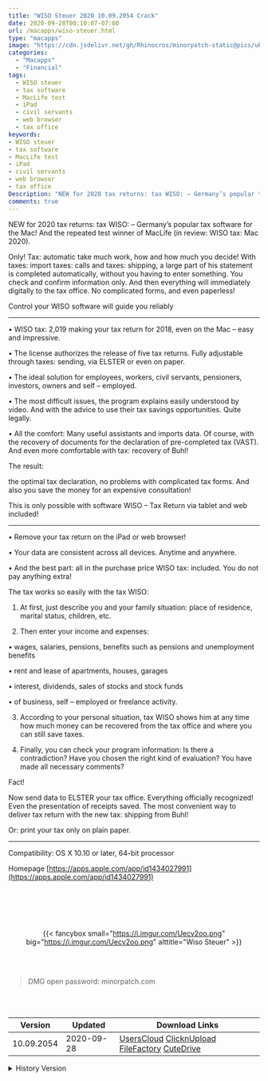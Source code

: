 ```yaml
---
title: "WISO Steuer 2020 10.09.2054 Crack"
date: 2020-09-28T00:10:07-07:00
url: /macapps/wiso-steuer.html
type: "macapps"
image: "https://cdn.jsdelivr.net/gh/Rhinocros/minorpatch-static@pics/uPic/LOh8bq.png"
categories:
  - "Macapps"
  - "Financial"
tags:
  - WISO steuer
  - tax software
  - MacLife test
  - iPad
  - civil servants
  - web browser
  - tax office
keywords:
- WISO steuer
- tax software
- MacLife test
- iPad
- civil servants
- web browser
- tax office
Description: "NEW for 2020 tax returns: tax WISO: – Germany’s popular tax software for the Mac! And the repeated test winner of MacLife (in review: WISO tax: Mac 2020)"
comments: true
---
```


NEW for 2020 tax returns: tax WISO: – Germany’s popular tax software for the Mac! And the repeated test winner of MacLife (in review: WISO tax: Mac 2020).

Only! Tax: automatic take much work, how and how much you decide! With taxes: import taxes: calls and taxes: shipping, a large part of his statement is completed automatically, without you having to enter something. You check and confirm information only. And then everything will immediately digitally to the tax office. No complicated forms, and even paperless!

Control your WISO software will guide you reliably

**************************************** ***********************

• WISO tax: 2,019 making your tax return for 2018, even on the Mac – easy and impressive.

• The license authorizes the release of five tax returns. Fully adjustable through taxes: sending, via ELSTER or even on paper.

• The ideal solution for employees, workers, civil servants, pensioners, investors, owners and self – employed.

• The most difficult issues, the program explains easily understood by video. And with the advice to use their tax savings opportunities.
Quite legally.

• All the comfort: Many useful assistants and imports data. Of course, with the recovery of documents for the declaration of pre-completed
tax (VAST). And even more comfortable with tax: recovery of Buhl!

The result:

the optimal tax declaration, no problems with complicated tax forms. And also you save the money for an expensive consultation!



This is only possible with software WISO – Tax Return via tablet and web included!

************************************************** **********************

• Remove your tax return on the iPad or web browser!

• Your data are consistent across all devices. Anytime and anywhere.

• And the best part: all in the purchase price WISO tax: included. You do not pay anything extra!



The tax works so easily with the tax WISO:

1. At first, just describe you and your family situation: place of residence, marital status, children, etc.

2. Then enter your income and expenses:

• wages, salaries, pensions, benefits such as pensions and unemployment benefits

• rent and lease of apartments, houses, garages

• interest, dividends, sales of stocks and stock funds

• of business, self – employed or freelance activity.

3. According to your personal situation, tax WISO shows him at any time how much money can be recovered from the tax office and where you
can still save taxes.

4. Finally, you can check your program information: Is there a contradiction? Have you chosen the right kind of evaluation? You have made
all necessary comments?



Fact!

Now send data to ELSTER your tax office. Everything officially recognized! Even the presentation of receipts saved. The most convenient
way to deliver tax return with the new tax: shipping from Buhl!

Or: print your tax only on plain paper.

____________________________________



Compatibility: OS X 10.10 or later, 64-bit processor

Homepage [https://apps.apple.com/app/id1434027991](https://apps.apple.com/app/id1434027991)

<br/>
<br/>
<script async src="https://pagead2.googlesyndication.com/pagead/js/adsbygoogle.js"></script>
<ins class="adsbygoogle"
     style="display:block; text-align:center;"
     data-ad-layout="in-article"
     data-ad-format="fluid"
     data-ad-client="ca-pub-8746275014476192"
     data-ad-slot="5144997159"></ins>
<script>
     (adsbygoogle = window.adsbygoogle || []).push({});
</script>
<br/>
<br/>


<center>

{{< fancybox small="https://i.imgur.com/Uecv2oo.png" big="https://i.imgur.com/Uecv2oo.png" alttitle="Wiso Steuer" >}}

</center>

<br/>
<br/>


> DMG open password: minorpatch.com

<br/>

<br/>
<div id="history_version" class="history_version">

| Version | Updated | Download Links |
| ---- | ---- | ---- |
| 10.09.2054 | 2020-09-28 | [UsersCloud](https://ouo.io/sgFTog)   [ClicknUpload](https://ouo.io/cCitBE)   [FileFactory](https://ouo.io/KyqMVk)   [CuteDrive](https://ouo.io/QtRxOt) |
<details>
<summary>History Version</summary>

| Version | Updated | Download Links |
| ---- | ---- | ---- |
| 10.05.1790 | 2020-04-04 | [UsersCloud](https://ouo.io/TtSlMA)   [ClicknUpload](https://ouo.io/TWWqQjB)   [FileFactory](https://ouo.io/8ERWgx)   [CuteDrive](https://ouo.io/LxKvpv) |
| 10.04.1722 | 2020-03-10 | [UsersCloud](https://ouo.io/Wx3E4u)   [ClicknUpload](https://ouo.io/eEdPk8m)   [FileFactory](https://ouo.io/5sIV7G)   [CuteDrive](https://ouo.io/HHhMsC) |
</details>

</div>

